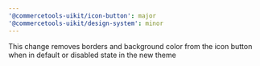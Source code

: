 ```yaml
---
'@commercetools-uikit/icon-button': major
'@commercetools-uikit/design-system': minor
---
```


This change removes borders and background color from the icon button when in default or disabled state in the new theme
